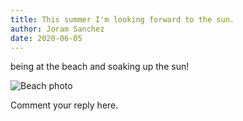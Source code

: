 ```yaml
---
title: This summer I'm looking forward to the sun.
author: Joram Sanchez
date: 2020-06-05
---
```


being at the beach and soaking up the sun!

![Beach photo](https://www.rd.com/wp-content/uploads/2017/07/01-birth-month-If-You-Were-Born-In-Summer-This-Is-What-We-Know-About-You_644740429-icemanphotos.jpg)

Comment your reply here.
